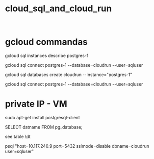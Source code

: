 # cloud_sql_and_cloud_run


<br>

# gcloud commandas

gcloud sql instances describe postgres-1

gcloud sql connect postgres-1 --database=cloudrun --user=sqluser

gcloud sql databases create cloudrun --instance="postgres-1"

gcloud sql connect postgres-1 --database=cloudrun --user=sqluser


# private IP - VM

sudo apt-get install postgresql-client

SELECT datname FROM pg_database;

see table \dt


psql "host=10.117.240.9 port=5432 sslmode=disable dbname=cloudrun user=sqluser"

